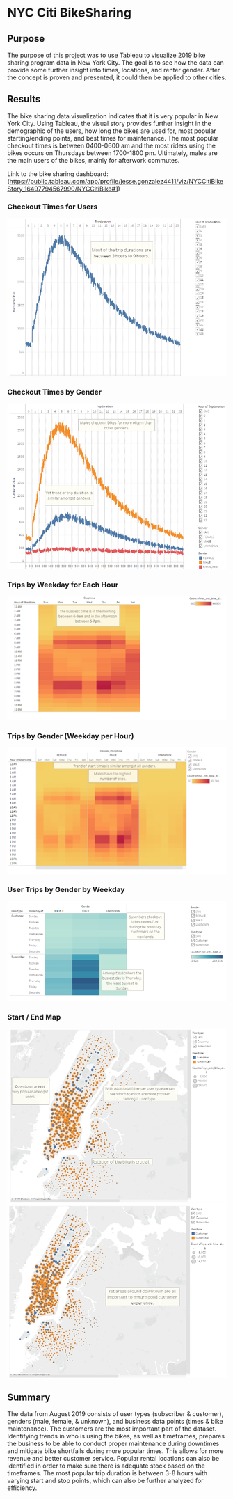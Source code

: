# NYC Citi BikeSharing

## Purpose

The purpose of this project was to use Tableau to visualize 2019 bike sharing program data in New York City. The goal is to see how the data can provide some further insight into times, locations, and renter gender. After the concept is proven and presented, it could then be applied to other cities.

## Results

The bike sharing data visualization indicates that it is very popular in New York City. Using Tableau, the visual story provides further insight in the demographic of the users, how long the bikes are used for, most popular starting/ending points, and best times for maintenance. The most popular checkout times is between 0400-0600 am and the most riders using the bikes occurs on Thursdays between 1700-1800 pm. Ultimately, males are the main users of the bikes, mainly for afterwork commutes.

Link to the bike sharing dashboard: (https://public.tableau.com/app/profile/jesse.gonzalez4411/viz/NYCCitiBikeStory_16497794567990/NYCCitiBike#1)

### Checkout Times for Users

![This is an image](https://github.com/gonzojc/bikesharing/blob/main/images/checkouttimeforusers.png)

### Checkout Times by Gender

![This is an image](https://github.com/gonzojc/bikesharing/blob/main/images/checkouttimepergender.png)

### Trips by Weekday for Each Hour

![This is an image](https://github.com/gonzojc/bikesharing/blob/main/images/tripsbyweekdayperhour.png)

### Trips by Gender (Weekday per Hour)

![This is an image](https://github.com/gonzojc/bikesharing/blob/main/images/tripsbygenderhour.png)

### User Trips by Gender by Weekday

![This is an image](https://github.com/gonzojc/bikesharing/blob/main/images/usersbygender.png)

### Start / End Map

![This is an image](https://github.com/gonzojc/bikesharing/blob/main/images/topstartinglocations.png) ![This is an image](https://github.com/gonzojc/bikesharing/blob/main/images/topendinglocations.png)

## Summary

The data from August 2019 consists of user types (subscriber & customer), genders (male, female, & unknown), and business data points (times & bike maintenance). The customers are the most important part of the dataset. Identifying trends in who is using the bikes, as well as timeframes, prepares the business to be able to conduct proper maintenance during downtimes and mitigate bike shortfalls during more popular times. This allows for more revenue and better customer service. Popular rental locations can also be identified in order to make sure there is adequate stock based on the timeframes. The most popular trip duration is between 3-8 hours with varying start and stop points, which can also be further analyzed for efficiency. 
